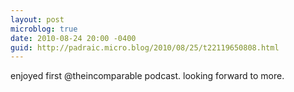 ```yaml
---
layout: post
microblog: true
date: 2010-08-24 20:00 -0400
guid: http://padraic.micro.blog/2010/08/25/t22119650808.html
---
```

enjoyed first @theincomparable podcast. looking forward to more.
